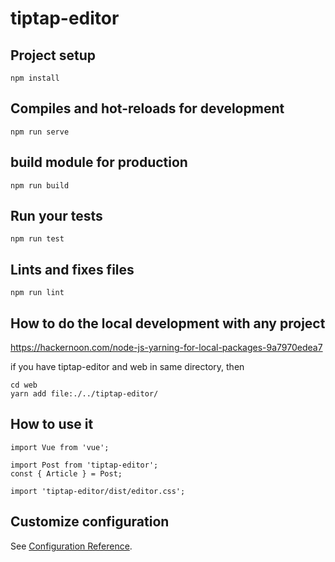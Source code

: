 # tiptap-editor

## Project setup
```
npm install
```

## Compiles and hot-reloads for development
```
npm run serve
```

## build module for production
```
npm run build
```

## Run your tests
```
npm run test
```

## Lints and fixes files
```
npm run lint
```

## How to do the local development with any project

https://hackernoon.com/node-js-yarning-for-local-packages-9a7970edea7

if you have tiptap-editor and web in same directory, then

```
cd web
yarn add file:./../tiptap-editor/
```

## How to use it

```
import Vue from 'vue';

import Post from 'tiptap-editor';
const { Article } = Post;

import 'tiptap-editor/dist/editor.css';
```

## Customize configuration
See [Configuration Reference](https://cli.vuejs.org/config/).
